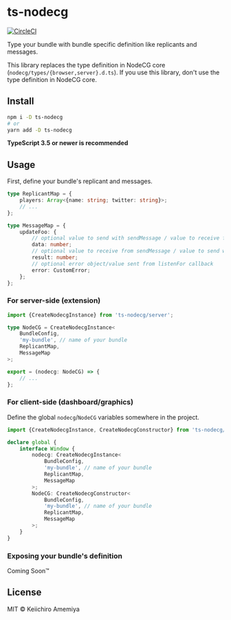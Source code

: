 # ts-nodecg

[![CircleCI](https://circleci.com/gh/Hoishin/ts-nodecg.svg?style=svg)](https://circleci.com/gh/Hoishin/ts-nodecg)

Type your bundle with bundle specific definition like replicants and messages.

This library replaces the type definition in NodeCG core (`nodecg/types/{browser,server}.d.ts`).
If you use this library, don't use the type definition in NodeCG core.

## Install

```sh
npm i -D ts-nodecg
# or
yarn add -D ts-nodecg
```

**TypeScript 3.5 or newer is recommended**

## Usage

First, define your bundle's replicant and messages.

```ts
type ReplicantMap = {
	players: Array<{name: string; twitter: string}>;
	// ...
};

type MessageMap = {
	updateFoo: {
		// optional value to send with sendMessage / value to receive from listenFor
		data: number;
		// optional value to receive from sendMessage / value to send with listenFor callback
		result: number;
		// optional error object/value sent from listenFor callback
		error: CustomError;
	};
};
```

### For server-side (extension)

```ts
import {CreateNodecgInstance} from 'ts-nodecg/server';

type NodeCG = CreateNodecgInstance<
	BundleConfig,
	'my-bundle', // name of your bundle
	ReplicantMap,
	MessageMap
>;

export = (nodecg: NodeCG) => {
	// ...
};
```

### For client-side (dashboard/graphics)

Define the global `nodecg`/`NodeCG` variables somewhere in the project.

```ts
import {CreateNodecgInstance, CreateNodecgConstructor} from 'ts-nodecg/browser';

declare global {
	interface Window {
		nodecg: CreateNodecgInstance<
			BundleConfig,
			'my-bundle', // name of your bundle
			ReplicantMap,
			MessageMap
		>;
		NodeCG: CreateNodecgConstructor<
			BundleConfig,
			'my-bundle', // name of your bundle
			ReplicantMap,
			MessageMap
		>;
	}
}
```

### Exposing your bundle's definition

Coming Soon&trade;

## License

MIT &copy; Keiichiro Amemiya
